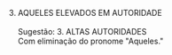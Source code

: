 ﻿3. AQUELES ELEVADOS EM AUTORIDADE<BR><BR>Sugestão:  3. ALTAS AUTORIDADES<BR> Com eliminação do pronome "Aqueles."